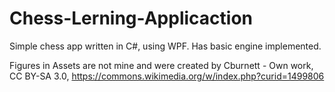# Chess-Lerning-Applicaction
Simple chess app written in C#, using WPF. Has basic engine implemented.

Figures in Assets are not mine and were created by Cburnett - Own work, CC BY-SA 3.0, https://commons.wikimedia.org/w/index.php?curid=1499806
